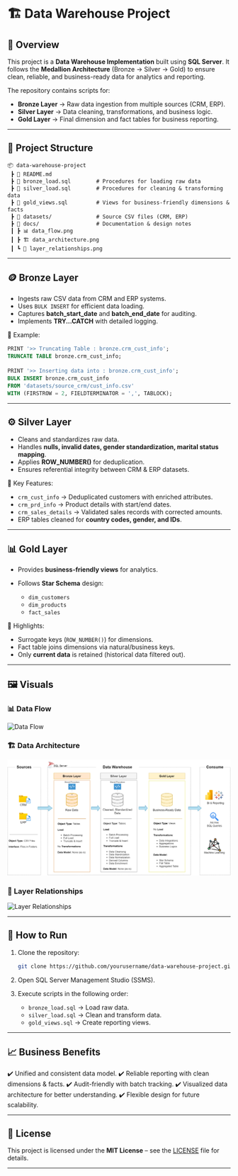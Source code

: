 
# 🏗️ Data Warehouse Project

## 📌 Overview

This project is a **Data Warehouse Implementation** built using **SQL Server**.
It follows the **Medallion Architecture** (Bronze → Silver → Gold) to ensure clean, reliable, and business-ready data for analytics and reporting.

The repository contains scripts for:

* **Bronze Layer** → Raw data ingestion from multiple sources (CRM, ERP).
* **Silver Layer** → Data cleaning, transformations, and business logic.
* **Gold Layer** → Final dimension and fact tables for business reporting.

---

## 📂 Project Structure

```plaintext
📦 data-warehouse-project
 ┣ 📜 README.md
 ┣ 📜 bronze_load.sql        # Procedures for loading raw data
 ┣ 📜 silver_load.sql        # Procedures for cleaning & transforming data
 ┣ 📜 gold_views.sql         # Views for business-friendly dimensions & facts
 ┣ 📂 datasets/              # Source CSV files (CRM, ERP)
 ┣ 📂 docs/                  # Documentation & design notes
 ┃ ┣ 📊 data_flow.png
 ┃ ┣ 🏗️ data_architecture.png
 ┃ ┗ 🔗 layer_relationships.png
```

---

## 🪙 Bronze Layer

* Ingests raw CSV data from CRM and ERP systems.
* Uses `BULK INSERT` for efficient data loading.
* Captures **batch\_start\_date** and **batch\_end\_date** for auditing.
* Implements **TRY...CATCH** with detailed logging.

📌 Example:

```sql
PRINT '>> Truncating Table : bronze.crm_cust_info';
TRUNCATE TABLE bronze.crm_cust_info;

PRINT '>> Inserting data into : bronze.crm_cust_info';
BULK INSERT bronze.crm_cust_info
FROM 'datasets/source_crm/cust_info.csv'
WITH (FIRSTROW = 2, FIELDTERMINATOR = ',', TABLOCK);
```

---

## ⚙️ Silver Layer

* Cleans and standardizes raw data.
* Handles **nulls, invalid dates, gender standardization, marital status mapping**.
* Applies **ROW\_NUMBER()** for deduplication.
* Ensures referential integrity between CRM & ERP datasets.

📌 Key Features:

* `crm_cust_info` → Deduplicated customers with enriched attributes.
* `crm_prd_info` → Product details with start/end dates.
* `crm_sales_details` → Validated sales records with corrected amounts.
* ERP tables cleaned for **country codes, gender, and IDs**.

---

## 📊 Gold Layer

* Provides **business-friendly views** for analytics.
* Follows **Star Schema** design:

  * `dim_customers`
  * `dim_products`
  * `fact_sales`

📌 Highlights:

* Surrogate keys (`ROW_NUMBER()`) for dimensions.
* Fact table joins dimensions via natural/business keys.
* Only **current data** is retained (historical data filtered out).

---

## 🖼️ Visuals

### 📊 Data Flow

![Data Flow](docs/data_flow.png)

### 🏗️ Data Architecture

![Data Architecture](docs/data_architecture.png)

### 🔗 Layer Relationships

![Layer Relationships](docs/layer_relationships.png)

---

## 🚀 How to Run

1. Clone the repository:

   ```bash
   git clone https://github.com/yourusername/data-warehouse-project.git
   ```
2. Open SQL Server Management Studio (SSMS).
3. Execute scripts in the following order:

   * `bronze_load.sql` → Load raw data.
   * `silver_load.sql` → Clean and transform data.
   * `gold_views.sql` → Create reporting views.

---

## 📈 Business Benefits

✔️ Unified and consistent data model.
✔️ Reliable reporting with clean dimensions & facts.
✔️ Audit-friendly with batch tracking.
✔️ Visualized data architecture for better understanding.
✔️ Flexible design for future scalability.

---

## 📜 License

This project is licensed under the **MIT License** – see the [LICENSE](LICENSE) file for details.

---


